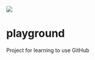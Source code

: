 ![](https://github.com/ToddForsberg/playground/workflows/CI/CD/badge.svg)

# playground
Project for learning to use GitHub
